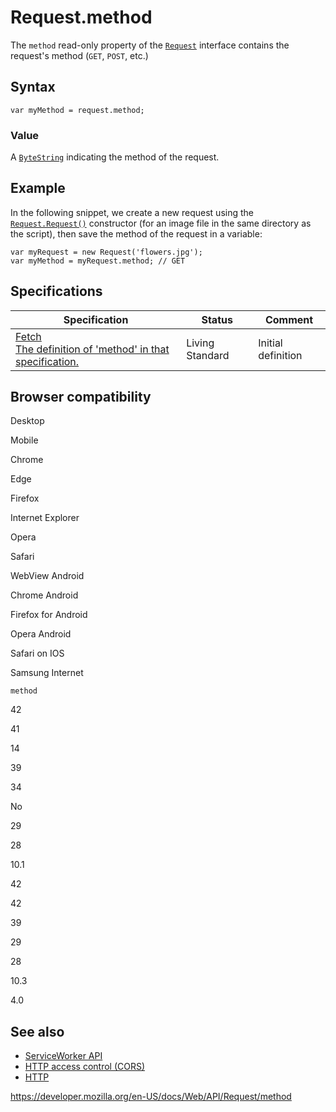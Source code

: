 # Request.method

The `method` read-only property of the [`Request`](../request) interface contains the request's method (`GET`, `POST`, etc.)

## Syntax

    var myMethod = request.method;

### Value

A [`ByteString`](../bytestring) indicating the method of the request.

## Example

In the following snippet, we create a new request using the [`Request.Request()`](request) constructor (for an image file in the same directory as the script), then save the method of the request in a variable:

    var myRequest = new Request('flowers.jpg');
    var myMethod = myRequest.method; // GET

## Specifications

<table><thead><tr class="header"><th>Specification</th><th>Status</th><th>Comment</th></tr></thead><tbody><tr class="odd"><td><a href="https://fetch.spec.whatwg.org/#dom-request-method">Fetch<br />
<span class="small">The definition of 'method' in that specification.</span></a></td><td><span class="spec-living">Living Standard</span></td><td>Initial definition</td></tr></tbody></table>

## Browser compatibility

Desktop

Mobile

Chrome

Edge

Firefox

Internet Explorer

Opera

Safari

WebView Android

Chrome Android

Firefox for Android

Opera Android

Safari on IOS

Samsung Internet

`method`

42

41

14

39

34

No

29

28

10.1

42

42

39

29

28

10.3

4.0

## See also

- [ServiceWorker API](../service_worker_api)
- [HTTP access control (CORS)](https://developer.mozilla.org/en-US/docs/Web/HTTP/CORS)
- [HTTP](https://developer.mozilla.org/en-US/docs/Web/HTTP)

<a href="https://developer.mozilla.org/en-US/docs/Web/API/Request/method" class="_attribution-link">https://developer.mozilla.org/en-US/docs/Web/API/Request/method</a>
